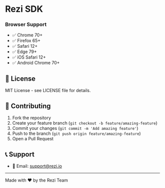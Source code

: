 <!-- @format -->

# Rezi SDK

### Browser Support

- ✅ Chrome 70+
- ✅ Firefox 65+
- ✅ Safari 12+
- ✅ Edge 79+
- ✅ iOS Safari 12+
- ✅ Android Chrome 70+

## 📝 License

MIT License - see LICENSE file for details.

## 🤝 Contributing

1. Fork the repository
2. Create your feature branch (`git checkout -b feature/amazing-feature`)
3. Commit your changes (`git commit -m 'Add amazing feature'`)
4. Push to the branch (`git push origin feature/amazing-feature`)
5. Open a Pull Request

## 📞 Support

- 📧 Email: support@rezi.io

---

Made with ❤️ by the Rezi Team
